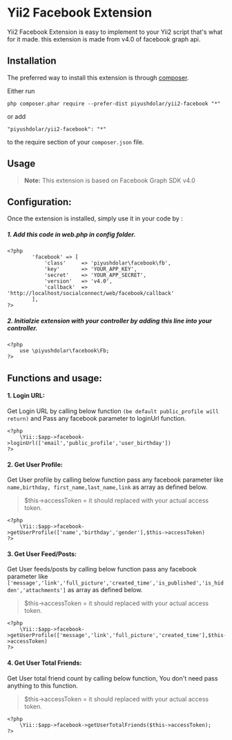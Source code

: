Yii2 Facebook Extension
=======================
Yii2 Facebook Extension is easy to implement to your Yii2 script that's what for it made. this extension is made from v4.0 of facebook graph api.

Installation
------------

The preferred way to install this extension is through [composer](http://getcomposer.org/download/).

Either run

```
php composer.phar require --prefer-dist piyushdolar/yii2-facebook "*"
```

or add

```
"piyushdolar/yii2-facebook": "*"
```

to the require section of your `composer.json` file.


Usage
-----

> **Note:**
This extension is based on Facebook Graph SDK v4.0

## Configuration:
Once the extension is installed, simply use it in your code by :

##### 1. Add this code in web.php in config folder.

	<?php
        	'facebook' => [
				'class'     => 'piyushdolar\facebook\fb',
				'key'       => 'YOUR_APP_KEY',
				'secret'    => 'YOUR_APP_SECRET',
				'version'   => 'v4.0',
				'callback'  => 'http://localhost/socialconnect/web/facebook/callback'
			],
	?>


##### 2. Initialzie extension with your controller by adding this line into your controller.

	<?php 
		use \piyushdolar\facebook\Fb;  
	?>

## Functions and usage:
#### 1. Login URL:
Get Login URL by calling below function `(be default public_profile will return)` and Pass any facebook parameter to loginUrl function.

	<?php 
		\Yii::$app->facebook->loginUrl(['email','public_profile','user_birthday'])
	?>


#### 2. Get User Profile:
Get User profile by calling below function pass any facebook parameter like `name,birthday, first_name,last_name,link` as array as defined below.
> $this->accessToken = it should replaced with your actual access token.

	<?php 
		\Yii::$app->facebook->getUserProfile(['name','birthday','gender'],$this->accessToken)
	?>

#### 3. Get User Feed/Posts:
Get User feeds/posts by calling below function pass any facebook parameter like `['message','link','full_picture','created_time','is_published','is_hidden','attachments']` as array as defined below.
> $this->accessToken = it should replaced with your actual access token.

	<?php 
		\Yii::$app->facebook->getUserProfile(['message','link','full_picture','created_time'],$this->accessToken)
	?>

#### 4. Get User Total Friends:
Get User total friend count by calling below function, You don't need pass anything to this function.
> $this->accessToken = it should replaced with your actual access token.

	<?php 
		\Yii::$app->facebook->getUserTotalFriends($this->accessToken);
	?>
